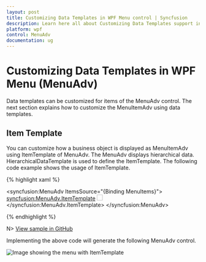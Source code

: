```yaml
---
layout: post
title: Customizing Data Templates in WPF Menu control | Syncfusion
description: Learn here all about Customizing Data Templates support in Syncfusion WPF Menu (MenuAdv) control and more.
platform: wpf
control: MenuAdv
documentation: ug
---
```


# Customizing Data Templates in WPF Menu (MenuAdv)

Data templates can be customized for items of the MenuAdv control. The next section explains how to customize the MenuItemAdv using data templates.

## Item Template 

You can customize how a business object is displayed as MenuItemAdv using ItemTemplate of MenuAdv. The MenuAdv displays hierarchical data. HierarchicalDataTemplate is used to define the ItemTemplate. The following code example shows the usage of ItemTemplate.

{% highlight xaml %}

<syncfusion:MenuAdv ItemsSource="{Binding MenuItems}">
    <syncfusion:MenuAdv.ItemTemplate>
        <HierarchicalDataTemplate ItemsSource="{Binding SubItems}">
            <StackPanel Orientation="Horizontal">
                <Image Source="App.ico" Width="15" Height="15" />
                <TextBlock Text="{Binding Header}" 
                           FontWeight="Bold" 
                           FontStyle="Italic" 
                           Margin="5,0,0,0"/>
            </StackPanel>
        </HierarchicalDataTemplate>
    </syncfusion:MenuAdv.ItemTemplate>
</syncfusion:MenuAdv>


{% endhighlight %}


N> [View sample in GitHub](https://github.com/SyncfusionExamples/customizing-data-templates-in-menuadv)


Implementing the above code will generate the following MenuAdv control.

![Image showing the menu with ItemTemplate](Customizing-Data-Templates_images/Customizing-Data-Templates_img1.png)



